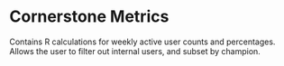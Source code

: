 # Cornerstone Metrics
Contains R calculations for weekly active user counts and percentages. Allows the user to filter out internal users, and subset by champion.
